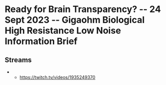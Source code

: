# Ready for Brain Transparency? -- 24 Sept 2023 -- Gigaohm Biological High Resistance Low Noise Information Brief

## Streams
- - https://twitch.tv/videos/1935249370

